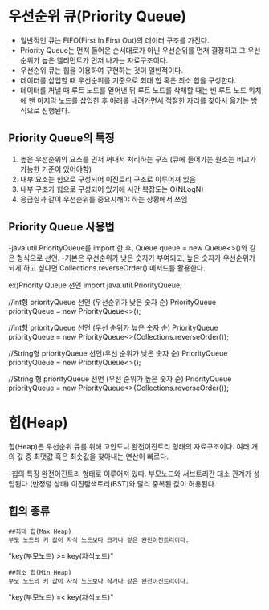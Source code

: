 우선순위 큐(Priority Queue)
=========
- 일반적인 큐는 FIFO(First In First Out)의 데이터 구조를 가진다.
- Priority Queue는 먼저 들어온 순서대로가 아닌 우선순위를 먼저 결정하고 
  그 우선순위가 높은 엘리먼트가 먼저 나가는 자료구조이다.
- 우선순위 큐는 힙을 이용하여 구현하는 것이 일반적이다.
- 데이터를 삽입할 때 우선순위를 기준으로 최대 힙 혹은 최소 힙을 구성한다.
- 데이터를 꺼낼 때 루트 노드를 얻어낸 뒤 루트 노드를 삭제할 때는 빈 루트 노드 위치에
  맨 마지막 노드를 삽입한 후 아래롤 내려가면서 적절한 자리를 찾아서 옮기는 방식으로 진행된다.
  
## Priority Queue의 특징
1. 높은 우선순위의 요소를 먼저 꺼내서 처리하는 구조 (큐에 들어가는 원소는 비교가 가능한 기준이 있어야함)
2. 내부 요소는 힙으로 구성되어 이진트리 구조로 이루어져 있음
3. 내부 구조가 힙으로 구성되어 있기에 시간 복잡도는 O(NLogN)
4. 응급실과 같이 우선순위를 중요시해야 하는 상황에서 쓰임


## Priority Queue 사용법
-java.util.PriorityQueue를 import 한 후, 
 Queue<Element> queue = new Queue<>()와 같은 형식으로 선언.
-기본은 우선순위가 낮은 숫자가 부여되고, 높은 숫자가 우선순위가 되게 하고 싶다면
  Collections.reverseOrder() 메서드를 활용한다.
  
  
 ex)Priority Queue 선언
  import java.util.PriorityQueue;
  
  //int형 priorityQueue 선언 (우선순위가 낮은 숫자 순)
  PriorityQueue<Integer> priorityQueue = new PriorityQueue<>();
  
  //int형 priorityQueue 선언 (우선 순위가 높은 숫자 순)
  PriorityQueue<Integer> priorityQueue = new PriorityQueue<>(Collections.reverseOrder());
  
  //String형 priorityQueue 선언(우선 순위가 낮은 숫자 순)
  PriorityQueue<String> priorityQueue = new PriorityQueue<>();
  
  //String 형 priorityQueue 선언 (우선 순위가 높은 숫자 순)
  PriorityQueue<String> priorityQueue = new PriorityQueue<>(Collections.reverseOrder());
  
  
# 힙(Heap)
 힙(Heap)은 우선순위 큐를 위해 고안도니 완전이진트리 형태의 자료구조이다.
 여러 개의 값 중 최댓값 혹은 최솟값을 찾아내는 연산이 빠르다.
 
 -힙의 특징
  완전이진트리 형태로 이루어져 있따.
  부모노드와 서브트리간 대소 관계가 성립된다.(반정렬 상태)
  이진탐색트리(BST)와 달리 중복된 값이 허용된다.
  
  ## 힙의 종류
  
    ##최대 힙(Max Heap)
    부모 노드의 키 값이 자식 노드보다 크거나 같은 완전이진트리이다.
   "key(부모노드) >= key(자식노드)"
    
  
  
  
    ##최소 힙(Min Heap)
    부모 노드의 키 값이 자식 노드보다 작거나 같은 완전이진트리이다.
   "key(부모노드) =< key(자식노드)"
